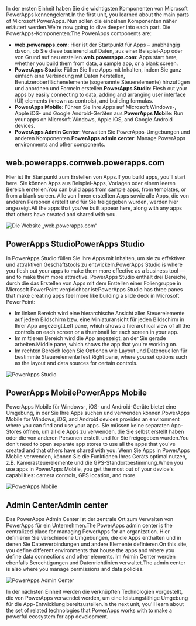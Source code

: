 <span data-ttu-id="e6322-101">In der ersten Einheit haben Sie die wichtigsten Komponenten von Microsoft PowerApps kennengelernt.</span><span class="sxs-lookup"><span data-stu-id="e6322-101">In the first unit, you learned about the main parts of Microsoft PowerApps.</span></span> <span data-ttu-id="e6322-102">Nun sollen die einzelnen Komponenten näher erläutert werden.</span><span class="sxs-lookup"><span data-stu-id="e6322-102">We're now going to dive deeper into each part.</span></span> <span data-ttu-id="e6322-103">Die PowerApps-Komponenten:</span><span class="sxs-lookup"><span data-stu-id="e6322-103">The PowerApps components are:</span></span>

* <span data-ttu-id="e6322-104">**web.powerapps.com**: Hier ist der Startpunkt für Apps – unabhängig davon, ob Sie diese basierend auf Daten, aus einer Beispiel-App oder von Grund auf neu erstellen.</span><span class="sxs-lookup"><span data-stu-id="e6322-104">**web.powerapps.com**: Apps start here, whether you build them from data, a sample app, or a blank screen.</span></span>
* <span data-ttu-id="e6322-105">**PowerApps Studio**: Füllen Sie Ihre Apps mit Inhalten, indem Sie ganz einfach eine Verbindung mit Daten herstellen, Benutzeroberflächenelemente (sogenannte Steuerelemente) hinzufügen und anordnen und Formeln erstellen.</span><span class="sxs-lookup"><span data-stu-id="e6322-105">**PowerApps Studio**: Flesh out your apps by easily connecting to data, adding and arranging user interface (UI) elements (known as controls), and building formulas.</span></span>
* <span data-ttu-id="e6322-106">**PowerApps Mobile**: Führen Sie Ihre Apps auf Microsoft Windows-, Apple iOS- und Google Android-Geräten aus.</span><span class="sxs-lookup"><span data-stu-id="e6322-106">**PowerApps Mobile**: Run your apps on Microsoft Windows, Apple iOS, and Google Android devices.</span></span>
* <span data-ttu-id="e6322-107">**PowerApps Admin Center**: Verwalten Sie PowerApps-Umgebungen und anderen Komponenten.</span><span class="sxs-lookup"><span data-stu-id="e6322-107">**PowerApps admin center**: Manage PowerApps environments and other components.</span></span>

## <a name="webpowerappscom"></a><span data-ttu-id="e6322-108">web.powerapps.com</span><span class="sxs-lookup"><span data-stu-id="e6322-108">web.powerapps.com</span></span>
<span data-ttu-id="e6322-109">Hier ist Ihr Startpunkt zum Erstellen von Apps.</span><span class="sxs-lookup"><span data-stu-id="e6322-109">If you build apps, you'll start here.</span></span> <span data-ttu-id="e6322-110">Sie können Apps aus Beispiel-Apps, Vorlagen oder einem leeren Bereich erstellen.</span><span class="sxs-lookup"><span data-stu-id="e6322-110">You can build apps from sample apps, from templates, or from a blank screen.</span></span> <span data-ttu-id="e6322-111">Alle von Ihnen erstellten Apps sowie alle Apps, die von anderen Personen erstellt und für Sie freigegeben wurden, werden hier angezeigt.</span><span class="sxs-lookup"><span data-stu-id="e6322-111">All the apps that you've built appear here, along with any apps that others have created and shared with you.</span></span>

![Die Website „web.powerapps.com“](../media/powerapps-homepage5.png)

## <a name="powerapps-studio"></a><span data-ttu-id="e6322-113">PowerApps Studio</span><span class="sxs-lookup"><span data-stu-id="e6322-113">PowerApps Studio</span></span>
<span data-ttu-id="e6322-114">In PowerApps Studio füllen Sie Ihre Apps mit Inhalten, um sie zu effektiven und attraktiven Geschäftstools zu entwickeln.</span><span class="sxs-lookup"><span data-stu-id="e6322-114">PowerApps Studio is where you flesh out your apps to make them more effective as a business tool — and to make them more attractive.</span></span> <span data-ttu-id="e6322-115">PowerApps Studio enthält drei Bereiche, durch die das Erstellen von Apps mit dem Erstellen einer Foliengruppe in Microsoft PowerPoint vergleichbar ist:</span><span class="sxs-lookup"><span data-stu-id="e6322-115">PowerApps Studio has three panes that make creating apps feel more like building a slide deck in Microsoft PowerPoint:</span></span>

- <span data-ttu-id="e6322-116">Im linken Bereich wird eine hierarchische Ansicht aller Steuerelemente auf jedem Bildschirm bzw. eine Miniaturansicht für jeden Bildschirm in Ihrer App angezeigt.</span><span class="sxs-lookup"><span data-stu-id="e6322-116">Left pane, which shows a hierarchical view of all the controls on each screen or a thumbnail for each screen in your app.</span></span>
- <span data-ttu-id="e6322-117">Im mittleren Bereich wird die App angezeigt, an der Sie gerade arbeiten.</span><span class="sxs-lookup"><span data-stu-id="e6322-117">Middle pane, which shows the app that you're working on.</span></span>
- <span data-ttu-id="e6322-118">Im rechten Bereich legen Sie Optionen wie Layout und Datenquellen für bestimmte Steuerelemente fest.</span><span class="sxs-lookup"><span data-stu-id="e6322-118">Right pane, where you set options such as the layout and data sources for certain controls.</span></span>

![PowerApps Studio](../media/powerapps-full-screen.png)

## <a name="powerapps-mobile"></a><span data-ttu-id="e6322-120">PowerApps Mobile</span><span class="sxs-lookup"><span data-stu-id="e6322-120">PowerApps Mobile</span></span>
<span data-ttu-id="e6322-121">PowerApps Mobile für Windows-, iOS- und Android-Geräte bietet eine Umgebung, in der Sie Ihre Apps suchen und verwenden können.</span><span class="sxs-lookup"><span data-stu-id="e6322-121">PowerApps Mobile for Windows, iOS, and Android devices provides an environment where you can find and use your apps.</span></span> <span data-ttu-id="e6322-122">Sie müssen keine separaten App-Stores öffnen, um all die Apps zu verwenden, die Sie selbst erstellt haben oder die von anderen Personen erstellt und für Sie freigegeben wurden.</span><span class="sxs-lookup"><span data-stu-id="e6322-122">You don't need to open separate app stores to use all the apps that you've created and that others have shared with you.</span></span> <span data-ttu-id="e6322-123">Wenn Sie Apps in PowerApps Mobile verwenden, können Sie die Funktionen Ihres Geräts optimal nutzen, z.B. Kamerasteuerelemente und die GPS-Standortbestimmung.</span><span class="sxs-lookup"><span data-stu-id="e6322-123">When you use apps in PowerApps Mobile, you get the most out of your device's capabilities: camera controls, GPS location, and more.</span></span>

![PowerApps Mobile](../media/powerapps-mobile.png)

## <a name="admin-center"></a><span data-ttu-id="e6322-125">Admin Center</span><span class="sxs-lookup"><span data-stu-id="e6322-125">Admin center</span></span>
<span data-ttu-id="e6322-126">Das PowerApps Admin Center ist der zentrale Ort zum Verwalten von PowerApps für ein Unternehmen.</span><span class="sxs-lookup"><span data-stu-id="e6322-126">The PowerApps admin center is the centralized place for managing PowerApps for an organization.</span></span> <span data-ttu-id="e6322-127">Hier definieren Sie verschiedene Umgebungen, die die Apps enthalten und in denen Sie Datenverbindungen und andere Elemente definieren.</span><span class="sxs-lookup"><span data-stu-id="e6322-127">On this site, you define different environments that house the apps and where you define data connections and other elements.</span></span> <span data-ttu-id="e6322-128">Im Admin Center werden ebenfalls Berechtigungen und Datenrichtlinien verwaltet.</span><span class="sxs-lookup"><span data-stu-id="e6322-128">The admin center is also where you manage permissions and data policies.</span></span>

![PowerApps Admin Center](../media//powerapps-admin.png)

<span data-ttu-id="e6322-130">In der nächsten Einheit werden die verknüpften Technologien vorgestellt, die von PowerApps verwendet werden, um eine leistungsfähige Umgebung für die App-Entwicklung bereitzustellen.</span><span class="sxs-lookup"><span data-stu-id="e6322-130">In the next unit, you'll learn about the set of related technologies that PowerApps works with to make a powerful ecosystem for app development.</span></span>